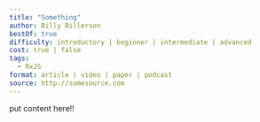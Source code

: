```yaml
---
title: "Something"
author: Billy Billerson
bestOf: true
difficulty: introductory | beginner | intermediate | advanced
cost: true | false
tags:
  - RxJS
format: article | video | paper | podcast
source: http://somesource.com
---
```

put content here!!
